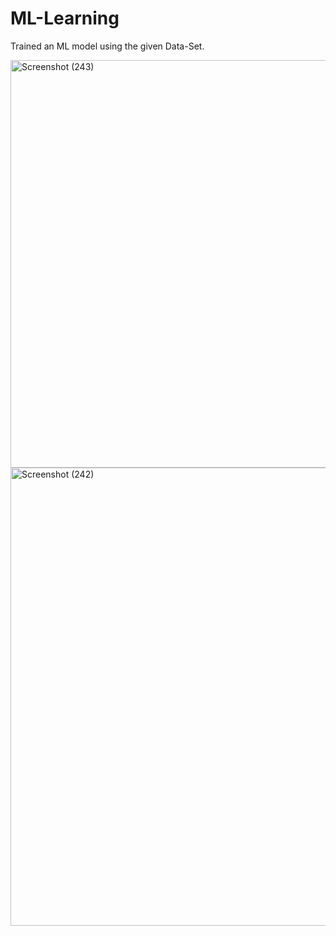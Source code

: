 # ML-Learning
Trained an ML model using the given Data-Set.

<img width="1304" height="652" alt="Screenshot (243)" src="https://github.com/user-attachments/assets/cbf4d2a0-c88f-467d-923e-e0534e459abe" />

<img width="1264" height="733" alt="Screenshot (242)" src="https://github.com/user-attachments/assets/c4de790c-ac0f-44c2-8094-3f379cc3f5db" />

